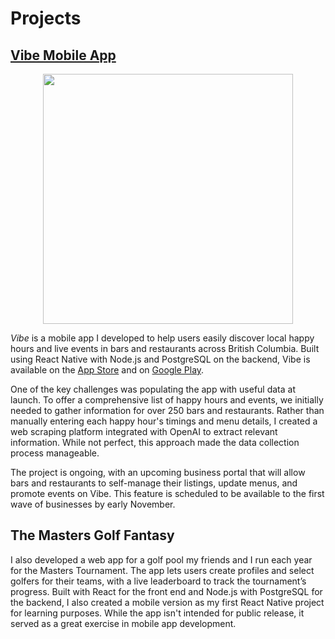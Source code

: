 # Projects

<head>
  <link rel="icon" type="image/x-icon" href="/favicon.ico">
</head>

## [Vibe Mobile App](https://vibeapp.ca)

<p align="center">
<img src="https://github.com/user-attachments/assets/b0b075f4-8620-4719-8957-734c28339f06" width="400px" />  
</p>

_Vibe_ is a mobile app I developed to help users easily discover local happy hours and live events in bars and restaurants across British Columbia. Built using React Native with Node.js and PostgreSQL on the backend, Vibe is available on the [App Store](https://apps.apple.com/ca/app/vibe-happy-hours-and-more/id6705122593) and on [Google Play]().

One of the key challenges was populating the app with useful data at launch. To offer a comprehensive list of happy hours and events, we initially needed to gather information for over 250 bars and restaurants. Rather than manually entering each happy hour's timings and menu details, I created a web scraping platform integrated with OpenAI to extract relevant information. While not perfect, this approach made the data collection process manageable.

The project is ongoing, with an upcoming business portal that will allow bars and restaurants to self-manage their listings, update menus, and promote events on Vibe. This feature is scheduled to be available to the first wave of businesses by early November.




## The Masters Golf Fantasy

I also developed a web app for a golf pool my friends and I run each year for the Masters Tournament. The app lets users create profiles and select golfers for their teams, with a live leaderboard to track the tournament’s progress. Built with React for the front end and Node.js with PostgreSQL for the backend, I also created a mobile version as my first React Native project for learning purposes. While the app isn't intended for public release, it served as a great exercise in mobile app development.



